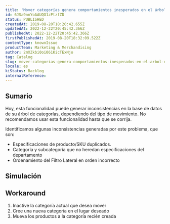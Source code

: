 ```yaml
---
title: 'Mover categorías genera comportamientos inesperados en el árbol de categorías'
id: 6JSa9nnYoAAUQO1zPtzfZD
status: PUBLISHED
createdAt: 2019-08-20T18:20:42.655Z
updatedAt: 2022-12-22T20:45:42.366Z
publishedAt: 2022-12-22T20:45:42.366Z
firstPublishedAt: 2019-08-20T18:32:09.522Z
contentType: knownIssue
productTeam: Marketing & Merchandising
author: 2mXZkbi0oi061KicTExNjo
tag: Catalog
slug: mover-categorias-genera-comportamientos-inesperados-en-el-arbol-de-categorias
locale: es
kiStatus: Backlog
internalReference: 
---
```


## Sumario

Hoy, esta funcionalidad puede generar inconsistencias en la base de datos de su árbol de categorías, dependiendo del tipo de movimiento. No recomendamos usar esta funcionalidad hasta que se corrija.

Identificamos algunas inconsistencias generadas por este problema, que son:
  - Especificaciones de producto/SKU duplicados.
  - Categoría y subcategoría que no heredan especificaciones del departamento
  - Ordenamiento del Filtro Lateral en orden incorrecto

## Simulación



## Workaround

 1. Inactive la categoría actual que desea mover
 2. Cree una nueva categoría en el lugar deseado
 3. Mueva los productos a la categoría recién creada

